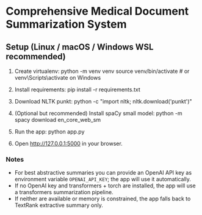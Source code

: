 # Comprehensive Medical Document Summarization System

## Setup (Linux / macOS / Windows WSL recommended)
1. Create virtualenv:
   python -m venv venv
   source venv/bin/activate   # or venv\Scripts\activate on Windows

2. Install requirements:
   pip install -r requirements.txt

3. Download NLTK punkt:
   python -c "import nltk; nltk.download('punkt')"

4. (Optional but recommended) Install spaCy small model:
   python -m spacy download en_core_web_sm

5. Run the app:
   python app.py

6. Open http://127.0.0.1:5000 in your browser.

### Notes
- For best abstractive summaries you can provide an OpenAI API key as environment variable `OPENAI_API_KEY`; the app will use it automatically.
- If no OpenAI key and transformers + torch are installed, the app will use a transformers summarization pipeline.
- If neither are available or memory is constrained, the app falls back to TextRank extractive summary only.
